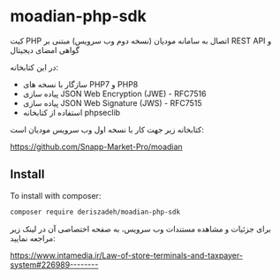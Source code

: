 # moadian-php-sdk
کیت PHP اتصال به سامانه مودیان (نسخه دوم وب سرویس) مبتنی بر REST API و گواهی امضای دیجیتال

در این کتابخانه:
- سازگار با نسخه های PHP7 و PHP8
-  پیاده سازی JSON Web Encryption (JWE) - RFC7516
- پیاده سازی  JSON Web Signature (JWS) - RFC7515
- استفاده از کتابخانه phpseclib

کتابخانه زیر جهت کار با نسخه اول وب سرویس مودیان است:

https://github.com/Snapp-Market-Pro/moadian




Install
-------

To install with composer:

```sh
composer require deriszadeh/moadian-php-sdk
```


برای جزئیات و مشاهده مستندات وب سرویس، به صفحه اختصاصی آن در لینک زیر مراجعه نمایید:

https://www.intamedia.ir/Law-of-store-terminals-and-taxpayer-system#226989--------

